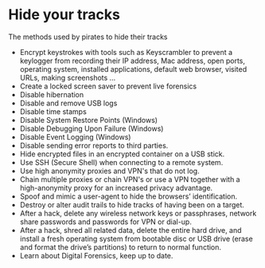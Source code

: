 # Hide your tracks

The methods used by pirates to hide their tracks

* Encrypt keystrokes with tools such as Keyscrambler to prevent a keylogger from recording their IP address, Mac address, open ports, operating system, installed applications, default web browser, visited URLs, making screenshots …
* Create a locked screen saver to prevent live forensics
* Disable hibernation
* Disable and remove USB logs
* Disable time stamps
* Disable System Restore Points (Windows)
* Disable Debugging Upon Failure (Windows)
* Disable Event Logging (Windows)
* Disable sending error reports to third parties.
* Hide encrypted files in an encrypted container on a USB stick.
* Use SSH (Secure Shell) when connecting to a remote system.
* Use high anonymity proxies and VPN's that do not log.
* Chain multiple proxies or chain VPN's or use a VPN together with a high-anonymity proxy for an increased privacy advantage.
* Spoof and mimic a user-agent to hide the browsers’ identification.
* Destroy or alter audit trails to hide tracks of having been on a target.
* After a hack, delete any wireless network keys or passphrases, network share passwords and passwords for VPN or dial-up.
* After a hack, shred all related data, delete the entire hard drive, and install a fresh operating system from bootable disc or USB drive (erase and format the drive’s partitions) to return to normal function.
* Learn about Digital Forensics, keep up to date.
